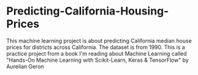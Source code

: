 # Predicting-California-Housing-Prices
This machine learning project is about predicting California median house prices for districts across California. The dataset is from 1990. This is a practice project  from a book I'm reading about Machine Learning called "Hands-On Machine Learning with Scikit-Learn, Keras &amp; TensorFlow" by Aurelian Geron
